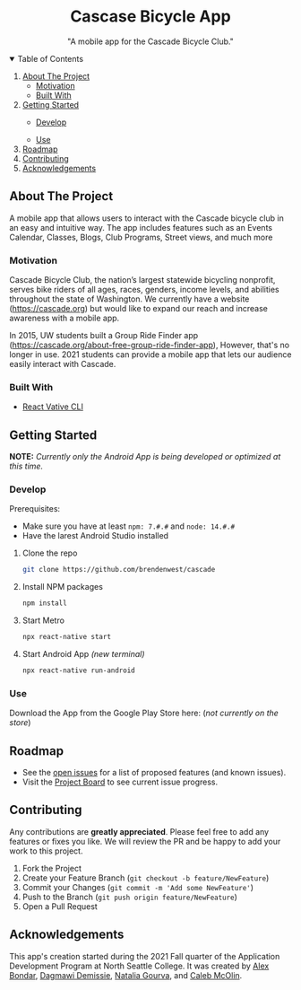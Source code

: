 <!-- PROJECT NAME -->
<p align="center">
  <h1 align="center">Cascase Bicycle App</h1>
  <p align="center">
    "A mobile app for the Cascade Bicycle Club."
  </p>
</p>

<!-- TABLE OF CONTENTS -->
<details open="open">
  <summary>Table of Contents</summary>
  <ol>
    <li>
      <a href="#about-the-project">About The Project</a>
      <ul>
        <li><a href="#motivation">Motivation</a></li>
      </ul>
      <ul>
        <li><a href="#built-with">Built With</a></li>
      </ul>
    </li>
    <li><a href="#getting-started">Getting Started</a></li>
      <ul>
        <li><a href="#develop">Develop</a></li>
      </ul>
      <ul>
        <li><a href="#use">Use</a></li>
      </ul>
    <li><a href="#roadmap">Roadmap</a></li>
    <li><a href="#contributing">Contributing</a></li>
    <li><a href="#acknowledgements">Acknowledgements</a></li>
  </ol>
</details>

<!-- ABOUT THE PROJECT -->
## About The Project

A mobile app that allows users to interact with the Cascade bicycle club in an easy and intuitive way. The app includes features such as an Events Calendar, Classes, Blogs, Club Programs, Street views, and much more

### Motivation

Cascade Bicycle Club, the nation’s largest statewide bicycling nonprofit, serves bike riders of all ages, races, genders, income levels, and abilities throughout the state of Washington. We currently have a website (https://cascade.org) but would like to expand our reach and increase awareness with a mobile app.

In 2015, UW students built a Group Ride Finder app (https://cascade.org/about-free-group-ride-finder-app), However, that's no longer in use. 2021 students can provide a mobile app that lets our audience easily interact with Cascade. 

### Built With

- [React Vative CLI](https://reactnative.dev/)

<!-- GETTING STARTED -->
## Getting Started

**NOTE:** _Currently only the Android App is being developed or optimized at this time._

### Develop

Prerequisites:
- Make sure you have at least `npm: 7.#.#` and `node: 14.#.#`
- Have the larest Android Studio installed

1. Clone the repo
   ```sh
   git clone https://github.com/brendenwest/cascade
   ```
2. Install NPM packages 
   ```sh
   npm install
   ```
3. Start Metro
   ```sh
   npx react-native start
   ```
4. Start Android App _(new terminal)_
   ```sh
   npx react-native run-android
   ```
   
### Use

Download the App from the Google Play Store here: (_not currently on the store_)

<!-- ROADMAP -->
## Roadmap

- See the [open issues](https://github.com/brendenwest/cascade/issues) for a list of proposed features (and known issues).
- Visit the [Project Board](https://github.com/brendenwest/cascade/projects/3) to see current issue progress.

<!-- CONTRIBUTING -->
## Contributing

Any contributions are **greatly appreciated**. Please feel free to add any features or fixes you like. We will review the PR and be happy to add your work to this project.

1. Fork the Project
2. Create your Feature Branch (`git checkout -b feature/NewFeature`)
3. Commit your Changes (`git commit -m 'Add some NewFeature'`)
4. Push to the Branch (`git push origin feature/NewFeature`)
5. Open a Pull Request

<!-- ACKNOWLEDGEMENTS -->
## Acknowledgements

This app's creation started during the 2021 Fall quarter of  the Application Development Program at North Seattle College. It was created by [Alex Bondar](https://github.com/zmagar), [Dagmawi Demissie](https://github.com/dagmawidemissie17), [Natalia Gourva](https://github.com/nataliagourova), and [Caleb McOlin](https://github.com/CalebMcOlin).